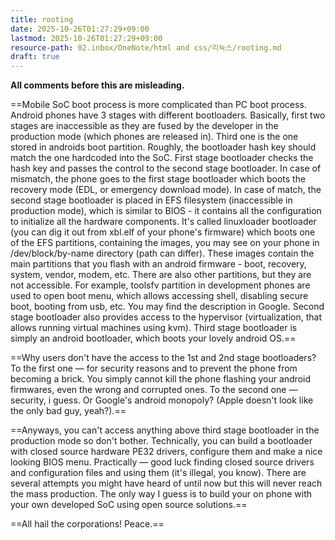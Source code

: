 ```yaml
---
title: rooting
date: 2025-10-26T01:27:29+09:00
lastmod: 2025-10-26T01:27:29+09:00
resource-path: 02.inbox/OneNote/html and css/리눅스/rooting.md
draft: true
---
```

**All comments before this are misleading.**

==Mobile SoC boot process is more complicated than PC boot process. Android phones have 3 stages with different bootloaders. Basically, first two stages are inaccessible as they are fused by the developer in the production mode (which phones are released in). Third one is the one stored in androids boot partition. Roughly, the bootloader hash key should match the one hardcoded into the SoC. First stage bootloader checks the hash key and passes the control to the second stage bootloader. In case of mismatch, the phone goes to the first stage bootloader which boots the recovery mode (EDL, or emergency download mode). In case of match, the second stage bootloader is placed in EFS filesystem (inaccessible in production mode), which is similar to BIOS - it contains all the configuration to initialize all the hardware components. It's called linuxloader bootloader (you can dig it out from xbl.elf of your phone's firmware) which boots one of the EFS partitions, containing the images, you may see on your phone in /dev/block/by-name directory (path can differ). These images contain the main partitions that you flash with an android firmware - boot, recovery, system, vendor, modem, etc. There are also other partitions, but they are not accessible. For example, toolsfv partition in development phones are used to open boot menu, which allows accessing shell, disabling secure boot, booting from usb, etc. You may find the description in Google. Second stage bootloader also provides access to the hypervisor (virtualization, that allows running virtual machines using kvm). Third stage bootloader is simply an android bootloader, which boots your lovely android OS.==

==Why users don't have the access to the 1st and 2nd stage bootloaders? To the first one — for security reasons and to prevent the phone from becoming a brick. You simply cannot kill the phone flashing your android firmwares, even the wrong and corrupted ones. To the second one — security, i guess. Or Google's android monopoly? (Apple doesn't look like the only bad guy, yeah?).==

==Anyways, you can't access anything above third stage bootloader in the production mode so don't bother. Technically, you can build a bootloader with closed source hardware PE32 drivers, configure them and make a nice looking BIOS menu. Practically — good luck finding closed source drivers and configuration files and using them (it's illegal, you know). There are several attempts you might have heard of until now but this will never reach the mass production. The only way I guess is to build your on phone with your own developed SoC using open source solutions.==

==All hail the corporations! Peace.==